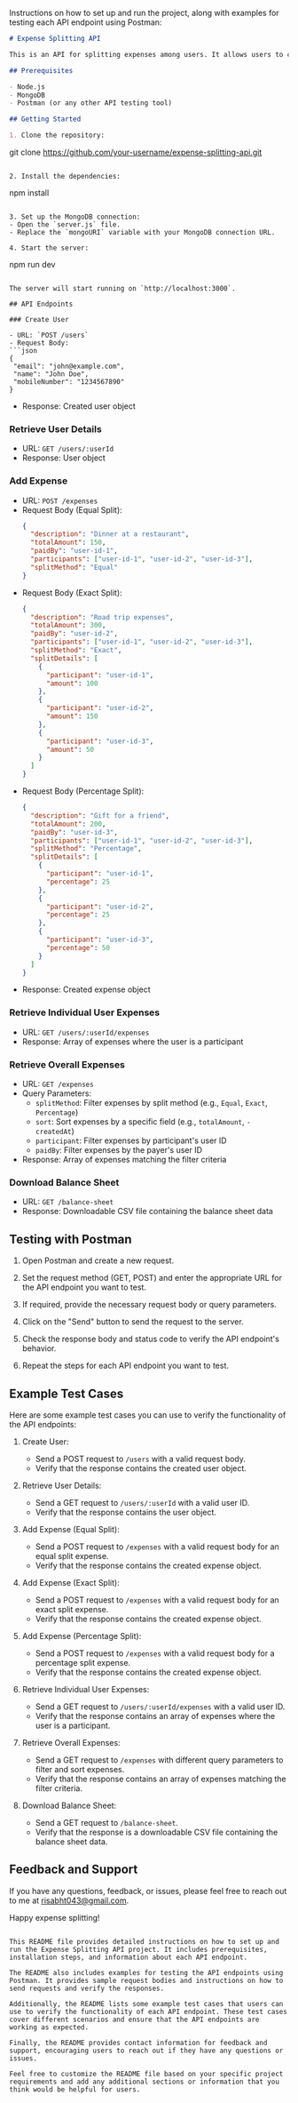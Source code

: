 Instructions on how to set up and run the project, along with examples for testing each API endpoint using Postman:

```markdown
# Expense Splitting API

This is an API for splitting expenses among users. It allows users to create expenses, retrieve individual and overall expenses, and download a balance sheet.

## Prerequisites

- Node.js 
- MongoDB
- Postman (or any other API testing tool)

## Getting Started

1. Clone the repository:
   ```
   git clone https://github.com/your-username/expense-splitting-api.git
   ```

2. Install the dependencies:
   ```
   npm install
   ```

3. Set up the MongoDB connection:
   - Open the `server.js` file.
   - Replace the `mongoURI` variable with your MongoDB connection URL.

4. Start the server:
   ```
   npm run dev
   ```

   The server will start running on `http://localhost:3000`.

## API Endpoints

### Create User

- URL: `POST /users`
- Request Body:
  ```json
  {
    "email": "john@example.com",
    "name": "John Doe",
    "mobileNumber": "1234567890"
  }
  ```
- Response: Created user object

### Retrieve User Details

- URL: `GET /users/:userId`
- Response: User object

### Add Expense

- URL: `POST /expenses`
- Request Body (Equal Split):
  ```json
  {
    "description": "Dinner at a restaurant",
    "totalAmount": 150,
    "paidBy": "user-id-1",
    "participants": ["user-id-1", "user-id-2", "user-id-3"],
    "splitMethod": "Equal"
  }
  ```
- Request Body (Exact Split):
  ```json
  {
    "description": "Road trip expenses",
    "totalAmount": 300,
    "paidBy": "user-id-2",
    "participants": ["user-id-1", "user-id-2", "user-id-3"],
    "splitMethod": "Exact",
    "splitDetails": [
      {
        "participant": "user-id-1",
        "amount": 100
      },
      {
        "participant": "user-id-2",
        "amount": 150
      },
      {
        "participant": "user-id-3",
        "amount": 50
      }
    ]
  }
  ```
- Request Body (Percentage Split):
  ```json
  {
    "description": "Gift for a friend",
    "totalAmount": 200,
    "paidBy": "user-id-3",
    "participants": ["user-id-1", "user-id-2", "user-id-3"],
    "splitMethod": "Percentage",
    "splitDetails": [
      {
        "participant": "user-id-1",
        "percentage": 25
      },
      {
        "participant": "user-id-2",
        "percentage": 25
      },
      {
        "participant": "user-id-3",
        "percentage": 50
      }
    ]
  }
  ```
- Response: Created expense object

### Retrieve Individual User Expenses

- URL: `GET /users/:userId/expenses`
- Response: Array of expenses where the user is a participant

### Retrieve Overall Expenses

- URL: `GET /expenses`
- Query Parameters:
  - `splitMethod`: Filter expenses by split method (e.g., `Equal`, `Exact`, `Percentage`)
  - `sort`: Sort expenses by a specific field (e.g., `totalAmount`, `-createdAt`)
  - `participant`: Filter expenses by participant's user ID
  - `paidBy`: Filter expenses by the payer's user ID
- Response: Array of expenses matching the filter criteria

### Download Balance Sheet

- URL: `GET /balance-sheet`
- Response: Downloadable CSV file containing the balance sheet data

## Testing with Postman

1. Open Postman and create a new request.

2. Set the request method (GET, POST) and enter the appropriate URL for the API endpoint you want to test.

3. If required, provide the necessary request body or query parameters.

4. Click on the "Send" button to send the request to the server.

5. Check the response body and status code to verify the API endpoint's behavior.

6. Repeat the steps for each API endpoint you want to test.

## Example Test Cases

Here are some example test cases you can use to verify the functionality of the API endpoints:

1. Create User:
   - Send a POST request to `/users` with a valid request body.
   - Verify that the response contains the created user object.

2. Retrieve User Details:
   - Send a GET request to `/users/:userId` with a valid user ID.
   - Verify that the response contains the user object.

3. Add Expense (Equal Split):
   - Send a POST request to `/expenses` with a valid request body for an equal split expense.
   - Verify that the response contains the created expense object.

4. Add Expense (Exact Split):
   - Send a POST request to `/expenses` with a valid request body for an exact split expense.
   - Verify that the response contains the created expense object.

5. Add Expense (Percentage Split):
   - Send a POST request to `/expenses` with a valid request body for a percentage split expense.
   - Verify that the response contains the created expense object.

6. Retrieve Individual User Expenses:
   - Send a GET request to `/users/:userId/expenses` with a valid user ID.
   - Verify that the response contains an array of expenses where the user is a participant.

7. Retrieve Overall Expenses:
   - Send a GET request to `/expenses` with different query parameters to filter and sort expenses.
   - Verify that the response contains an array of expenses matching the filter criteria.

8. Download Balance Sheet:
   - Send a GET request to `/balance-sheet`.
   - Verify that the response is a downloadable CSV file containing the balance sheet data.

## Feedback and Support

If you have any questions, feedback, or issues, please feel free to reach out to me at [risabht043@gmail.com](mailto:risabht043@gmail.com).

Happy expense splitting!
```

This README file provides detailed instructions on how to set up and run the Expense Splitting API project. It includes prerequisites, installation steps, and information about each API endpoint.

The README also includes examples for testing the API endpoints using Postman. It provides sample request bodies and instructions on how to send requests and verify the responses.

Additionally, the README lists some example test cases that users can use to verify the functionality of each API endpoint. These test cases cover different scenarios and ensure that the API endpoints are working as expected.

Finally, the README provides contact information for feedback and support, encouraging users to reach out if they have any questions or issues.

Feel free to customize the README file based on your specific project requirements and add any additional sections or information that you think would be helpful for users.
